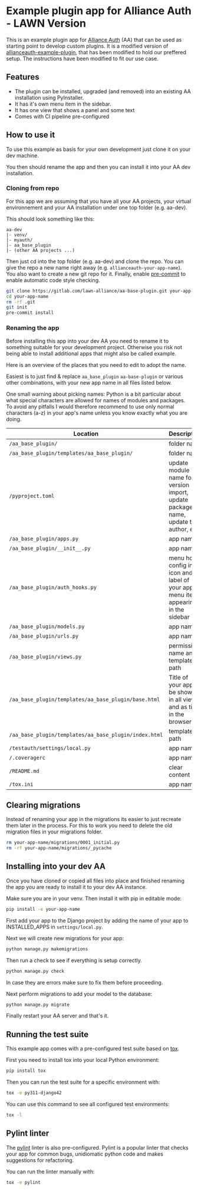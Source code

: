 # Example plugin app for Alliance Auth - LAWN Version

This is an example plugin app for [Alliance Auth](https://gitlab.com/allianceauth/allianceauth) (AA) that can be used as starting point to develop custom plugins.
It is a modified version of [allianceauth-example-plugin](https://gitlab.com/ErikKalkoken/allianceauth-example-plugin), that has been modified to hold our preffered setup.
The instructions have been modified to fit our use case.

## Features

- The plugin can be installed, upgraded (and removed) into an existing AA installation using PyInstaller.
- It has it's own menu item in the sidebar.
- It has one view that shows a panel and some text
- Comes with CI pipeline pre-configured

## How to use it

To use this example as basis for your own development just clone it on your dev machine.

You then should rename the app and then you can install it into your AA dev installation.

### Cloning from repo

For this app we are assuming that you have all your AA projects, your virtual environnement and your AA installation under one top folder (e.g. aa-dev).

This should look something like this:

```plain
aa-dev
|- venv/
|- myauth/
|- aa_base_plugin
|- (other AA projects ...)

```

Then just cd into the top folder (e.g. aa-dev) and clone the repo. You can give the repo a new name right away (e.g. `allianceauth-your-app-name`).
You also want to create a new git repo for it. Finally, enable [pre-commit](https://pre-commit.com) to enable automatic code style checking.

```bash
git clone https://gitlab.com/lawn-alliance/aa-base-plugin.git your-app-name
cd your-app-name
rm -rf .git
git init
pre-commit install
```

### Renaming the app

Before installing this app into your dev AA you need to rename it to something suitable for your development project. Otherwise you risk not being able to install additional apps that might also be called example.

Here is an overview of the places that you need to edit to adopt the name.

Easiest is to just find & replace `aa_base_plugin` `aa-base-plugin` or various other combinations, with your new app name in all files listed below.

One small warning about picking names: Python is a bit particular about what special characters are allowed for names of modules and packages. To avoid any pitfalls I would therefore recommend to use only normal characters (a-z) in your app's name unless you know exactly what you are doing.

Location | Description
-- | --
`/aa_base_plugin/` | folder name
`/aa_base_plugin/templates/aa_base_plugin/` | folder name
`/pyproject.toml` | update module name for version import, update package name, update title, author, etc.
`/aa_base_plugin/apps.py` | app name
`/aa_base_plugin/__init__.py` | app name
`/aa_base_plugin/auth_hooks.py` | menu hook config incl. icon and label of your app's menu item appearing in the sidebar
`/aa_base_plugin/models.py` | app name
`/aa_base_plugin/urls.py` | app name
`/aa_base_plugin/views.py` | permission name and template path
`/aa_base_plugin/templates/aa_base_plugin/base.html` | Title of your app to be shown in all views and as title in the browser tab
`/aa_base_plugin/templates/aa_base_plugin/index.html` | template path
`/testauth/settings/local.py` | app name
`/.coveragerc` | app name
`/README.md` | clear content
`/tox.ini` | app name

## Clearing migrations

Instead of renaming your app in the migrations its easier to just recreate them later in the process. For this to work you need to delete the old migration files in your migrations folder.

```bash
rm your-app-name/migrations/0001_initial.py
rm -rf your-app-name/migrations/_pycache
```

## Installing into your dev AA

Once you have cloned or copied all files into place and finished renaming the app you are ready to install it to your dev AA instance.

Make sure you are in your venv. Then install it with pip in editable mode:

```bash
pip install -e your-app-name
```

First add your app to the Django project by adding the name of your app to INSTALLED_APPS in `settings/local.py`.

Next we will create new migrations for your app:

```bash
python manage.py makemigrations
```

Then run a check to see if everything is setup correctly.

```bash
python manage.py check
```

In case they are errors make sure to fix them before proceeding.

Next perform migrations to add your model to the database:

```bash
python manage.py migrate
```

Finally restart your AA server and that's it.

## Running the test suite

This example app comes with a pre-configured test suite based on [tox](https://tox.wiki/en/).

First you need to install tox into your local Python environment:

```sh
pip install tox
```

Then you can run the test suite for a specific environment with:

```sh
tox -e py311-django42
```

You can use this command to see all configured test environments:

```sh
tox -l
```

## Pylint linter

The [pylint](https://pylint.readthedocs.io/en/stable/) linter is also pre-configured. Pylint is a popular linter that checks your app for common bugs, unidiomatic python code and makes suggestions for refactoring.

You can run the linter manually with:

```sh
tox -e pylint
```

